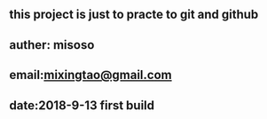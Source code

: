 ## this project is just to practe to git and github
## auther: misoso
## email:mixingtao@gmail.com
## date:2018-9-13 first build

